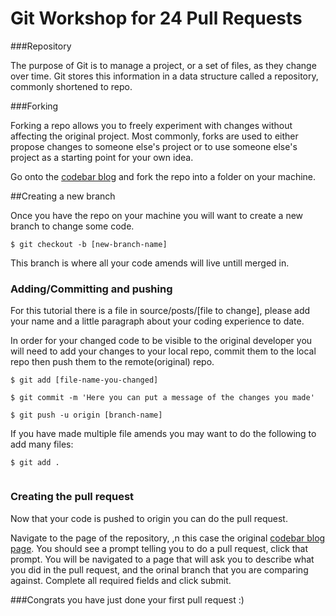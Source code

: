 # Git Workshop for 24 Pull Requests

###Repository

The purpose of Git is to manage a project, or a set of files, as they change over time. Git stores this information in a data structure called a repository, commonly shortened to repo.

###Forking

Forking a repo allows you to freely experiment with changes without affecting the original project. Most commonly, forks are used to either propose changes to someone else's project or to use someone else's project as a starting point for your own idea.

Go onto the [codebar blog](https://github.com/codebar/blog) and fork the repo into a folder on your machine.

##Creating a new branch

Once you have the repo on your machine you will want to create a new branch to change some code.

```
$ git checkout -b [new-branch-name]

```

This branch is where all your code amends will live untill merged in.

### Adding/Committing and pushing

For this tutorial there is a file in source/posts/[file to change], please add your name and a little paragraph about your coding experience to date.

In order for your changed code to be visible to the original developer you will need to add your changes to your local repo, commit them to the local repo then push them to the remote(original) repo. 

```
$ git add [file-name-you-changed]

$ git commit -m 'Here you can put a message of the changes you made'

$ git push -u origin [branch-name]

```
 If you have made multiple file amends you may want to do the following to add many files:

```
$ git add .
 
```

### Creating the pull request

Now that your code is pushed to origin you can do the pull request.

Navigate to the page of the repository, ,n this case the original [codebar blog page](https://github.com/codebar/blog). You should see a prompt telling you to do a pull request, click that prompt. You will be navigated to a page that will ask you to describe what you did in the pull request, and the orinal branch that you are comparing against. Complete all required fields and click submit. 

###Congrats you have just done your first pull request :)
